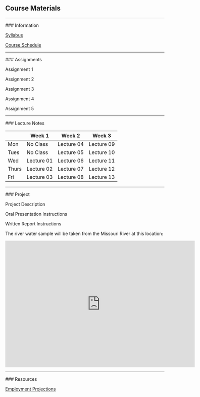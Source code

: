 ## Course Materials
<hr>
### Information

[Syllabus](/docs/Syllabus.pdf)

[Course Schedule](/docs/CourseSchedule.pdf)


<hr>
### Assignments

Assignment 1

Assignment 2

Assignment 3

Assignment 4

Assignment 5


<hr>
### Lecture Notes

|      | Week 1        | Week 2        | Week 3        |
|------| ------------- |---------------| --------------|
|Mon   | No Class      | Lecture 04    | Lecture 09    |
|Tues  | No Class      | Lecture 05    | Lecture 10    |
|Wed   | Lecture 01    | Lecture 06    | Lecture 11    |
|Thurs | Lecture 02    | Lecture 07    | Lecture 12    |
|Fri   | Lecture 03    | Lecture 08    | Lecture 13    |


<hr>
### Project

Project Description

Oral Presentation Instructions

Written Report Instructions

The river water sample will be taken from the Missouri River at this location:
<iframe src="https://www.google.com/maps/embed?pb=!1m18!1m12!1m3!1d24305.375723723115!2d-96.99882763233053!3d42.76701038485986!2m3!1f0!2f0!3f0!3m2!1i1024!2i768!4f13.1!3m3!1m2!1s0x0%3A0xc479235af54e1bf9!2sClay+County+Boat+Ramp%2C+Canoe+Takeout!5e1!3m2!1sen!2sus!4v1496106414767" width="600" height="400" frameborder="0" style="border:0" allowfullscreen></iframe>

<hr>
### Resources

[Employment Projections](/docs/EmploymentProjections.pdf)





